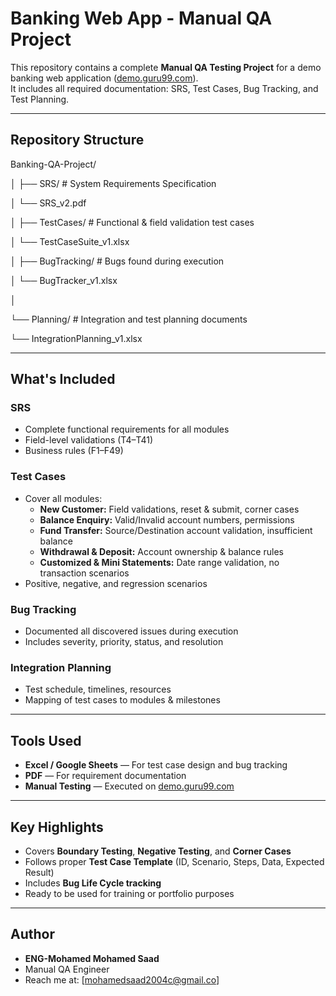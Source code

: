 #  Banking Web App - Manual QA Project

This repository contains a complete **Manual QA Testing Project** for a demo banking web application ([demo.guru99.com](http://demo.guru99.com)).  
It includes all required documentation: SRS, Test Cases, Bug Tracking, and Test Planning.

---

##  Repository Structure

Banking-QA-Project/

│
├── SRS/ # System Requirements Specification

│ └── SRS_v2.pdf

│
├── TestCases/ # Functional & field validation test cases

│ └── TestCaseSuite_v1.xlsx

│
├── BugTracking/ # Bugs found during execution

│ └── BugTracker_v1.xlsx

│

└── Planning/ # Integration and test planning documents

└── IntegrationPlanning_v1.xlsx



---

##  What's Included

###  **SRS**
- Complete functional requirements for all modules
- Field-level validations (T4–T41)
- Business rules (F1–F49)

###  **Test Cases**
- Cover all modules:
  - **New Customer:** Field validations, reset & submit, corner cases
  - **Balance Enquiry:** Valid/Invalid account numbers, permissions
  - **Fund Transfer:** Source/Destination account validation, insufficient balance
  - **Withdrawal & Deposit:** Account ownership & balance rules
  - **Customized & Mini Statements:** Date range validation, no transaction scenarios
- Positive, negative, and regression scenarios

###  **Bug Tracking**
- Documented all discovered issues during execution
- Includes severity, priority, status, and resolution

###  **Integration Planning**
- Test schedule, timelines, resources
- Mapping of test cases to modules & milestones

---

##  Tools Used
- **Excel / Google Sheets** — For test case design and bug tracking  
- **PDF** — For requirement documentation  
- **Manual Testing** — Executed on [demo.guru99.com](http://demo.guru99.com)

---

## Key Highlights
- Covers **Boundary Testing**, **Negative Testing**, and **Corner Cases**
- Follows proper **Test Case Template** (ID, Scenario, Steps, Data, Expected Result)
- Includes **Bug Life Cycle tracking**
- Ready to be used for training or portfolio purposes

---

## Author
- **ENG-Mohamed Mohamed Saad**  
- Manual QA Engineer  
- Reach me at: [mohamedsaad2004c@gmail.co]
  

